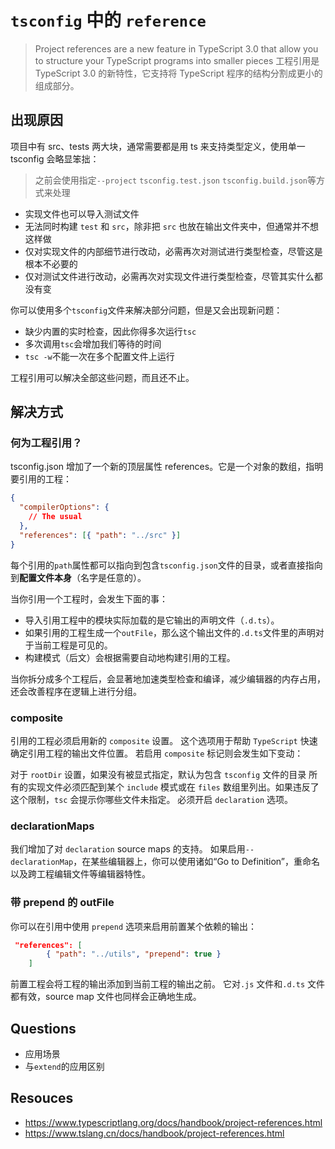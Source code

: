 # `tsconfig` 中的 `reference`

> Project references are a new feature in TypeScript 3.0 that allow you to structure your TypeScript programs into smaller pieces 工程引用是 TypeScript 3.0 的新特性，它支持将 TypeScript 程序的结构分割成更小的组成部分。

## 出现原因

项目中有 src、tests 两大块，通常需要都是用 ts 来支持类型定义，使用单一 tsconfig 会略显笨拙：

> 之前会使用指定`--project` `tsconfig.test.json` `tsconfig.build.json`等方式来处理

- 实现文件也可以导入测试文件
- 无法同时构建 `test` 和 `src`，除非把 `src` 也放在输出文件夹中，但通常并不想这样做
- 仅对实现文件的内部细节进行改动，必需再次对测试进行类型检查，尽管这是根本不必要的
- 仅对测试文件进行改动，必需再次对实现文件进行类型检查，尽管其实什么都没有变

你可以使用多个`tsconfig`文件来解决部分问题，但是又会出现新问题：

- 缺少内置的实时检查，因此你得多次运行`tsc`
- 多次调用`tsc`会增加我们等待的时间
- `tsc -w`不能一次在多个配置文件上运行

工程引用可以解决全部这些问题，而且还不止。

## 解决方式

### 何为工程引用？

tsconfig.json 增加了一个新的顶层属性 references。它是一个对象的数组，指明要引用的工程：

```json
{
  "compilerOptions": {
    // The usual
  },
  "references": [{ "path": "../src" }]
}
```

每个引用的`path`属性都可以指向到包含`tsconfig.json`文件的目录，或者直接指向到**配置文件本身**（名字是任意的）。

当你引用一个工程时，会发生下面的事：

- 导入引用工程中的模块实际加载的是它输出的声明文件（`.d.ts`）。
- 如果引用的工程生成一个`outFile`，那么这个输出文件的`.d.ts`文件里的声明对于当前工程是可见的。
- 构建模式（后文）会根据需要自动地构建引用的工程。

当你拆分成多个工程后，会显著地加速类型检查和编译，减少编辑器的内存占用，还会改善程序在逻辑上进行分组。

### composite

引用的工程必须启用新的 `composite` 设置。 这个选项用于帮助 `TypeScript` 快速确定引用工程的输出文件位置。 若启用 `composite` 标记则会发生如下变动：

对于 `rootDir` 设置，如果没有被显式指定，默认为包含 `tsconfig` 文件的目录
所有的实现文件必须匹配到某个 `include` 模式或在 `files` 数组里列出。如果违反了这个限制，`tsc` 会提示你哪些文件未指定。
必须开启 `declaration` 选项。

### declarationMaps

我们增加了对 `declaration` source maps 的支持。 如果启用`--declarationMap`，在某些编辑器上，你可以使用诸如“Go to Definition”，重命名以及跨工程编辑文件等编辑器特性。

### 带 prepend 的 outFile

你可以在引用中使用 `prepend` 选项来启用前置某个依赖的输出：

```json
 "references": [
        { "path": "../utils", "prepend": true }
    ]
```

前置工程会将工程的输出添加到当前工程的输出之前。 它对`.js` 文件和`.d.ts` 文件都有效，source map 文件也同样会正确地生成。

## Questions

- 应用场景
- 与`extend`的应用区别

## Resouces

- https://www.typescriptlang.org/docs/handbook/project-references.html
- https://www.tslang.cn/docs/handbook/project-references.html
